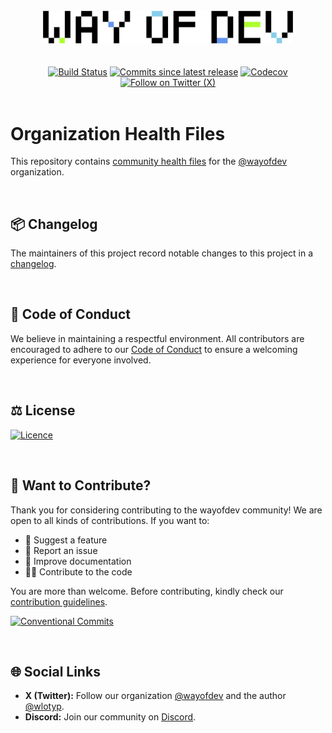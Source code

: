 <br>

<div align="center">
    <a href="https://wayof.dev" target="_blank">
        <picture>
            <source media="(prefers-color-scheme: dark)" srcset="https://raw.githubusercontent.com/wayofdev/.github/master/assets/logo.gh-dark-mode-only.png">
            <img width="400" src="https://raw.githubusercontent.com/wayofdev/.github/master/assets/logo.gh-light-mode-only.png" alt="WayOfDev Logo">
        </picture>
    </a>
</div>
<br>

<br>

<div align="center">
<a href="https://github.com/wayofdev/.github/actions" target="_blank"><img alt="Build Status" src="https://img.shields.io/endpoint.svg?url=https%3A%2F%2Factions-badge.atrox.dev%2Fwayofdev%2Fgh-actions%2Fbadge&style=flat-square"/></a>
<a href="https://github.com/wayofdev/.github" target="_blank"><img alt="Commits since latest release" src="https://img.shields.io/github/commits-since/wayofdev/.github/latest?style=flat-square"></a>
<a href="https://discord.gg/CE3TcCC5vr" target="_blank"><img alt="Codecov" src="https://img.shields.io/discord/1228506758562058391?style=flat-square&logo=discord&labelColor=7289d9&logoColor=white&color=39456d"></a>
<a href="https://x.com/intent/follow?screen_name=wayofdev" target="_blank"><img alt="Follow on Twitter (X)" src="https://img.shields.io/badge/-Follow-black?style=flat-square&logo=X"></a>
</div>

<br>

# Organization Health Files

This repository contains [community health files](https://docs.github.com/en/communities/setting-up-your-project-for-healthy-contributions/creating-a-default-community-health-file) for the [@wayofdev](https://github.com/wayofdev) organization.

<br>

## 📦 Changelog

The maintainers of this project record notable changes to this project in a [changelog](./CHANGELOG.md).

<br>

## 🤝 Code of Conduct

We believe in maintaining a respectful environment. All contributors are encouraged to adhere to our [Code of Conduct](./.github/CODE_OF_CONDUCT.md) to ensure a welcoming experience for everyone involved.

<br>

## ⚖️ License

[![Licence](https://img.shields.io/github/license/wayofdev/gh-actions?style=for-the-badge&color=blue)](./LICENSE)

<br>

## 🙌 Want to Contribute?

Thank you for considering contributing to the wayofdev community! We are open to all kinds of contributions. If you want to:

- 🤔 Suggest a feature
- 🐛 Report an issue
- 📖 Improve documentation
- 👨‍💻 Contribute to the code

You are more than welcome. Before contributing, kindly check our [contribution guidelines](.github/CONTRIBUTING.md).

[![Conventional Commits](https://img.shields.io/badge/Conventional%20Commits-1.0.0-yellow.svg?style=for-the-badge)](https://conventionalcommits.org)

<br>

## 🌐 Social Links

- **X (Twitter):** Follow our organization [@wayofdev](https://x.com/intent/follow?screen_name=wayofdev) and the author [@wlotyp](https://x.com/intent/follow?screen_name=wlotyp).
- **Discord:** Join our community on [Discord](https://discord.gg/CE3TcCC5vr).
